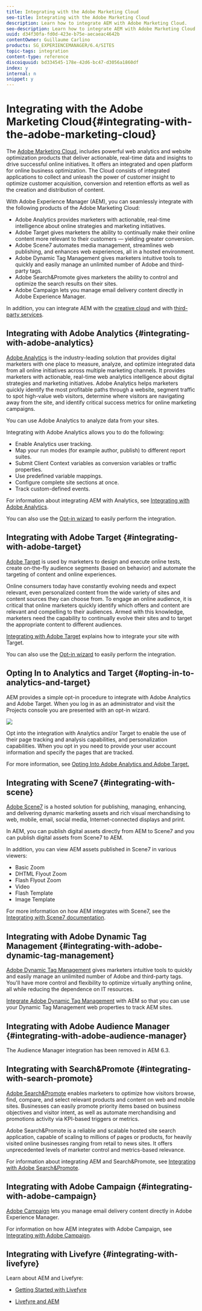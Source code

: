 ```yaml
---
title: Integrating with the Adobe Marketing Cloud
seo-title: Integrating with the Adobe Marketing Cloud
description: Learn how to integrate AEM with Adobe Marketing Cloud.
seo-description: Learn how to integrate AEM with Adobe Marketing Cloud.
uuid: d34f30fa-fd0d-423e-b75e-aecaeac4642b
contentOwner: Guillaume Carlino
products: SG_EXPERIENCEMANAGER/6.4/SITES
topic-tags: integration
content-type: reference
discoiquuid: bd334545-178e-42d6-bc47-d3056a1860df
index: y
internal: n
snippet: y
---
```


# Integrating with the Adobe Marketing Cloud{#integrating-with-the-adobe-marketing-cloud}

<!--
Comment Type: remark
Last Modified By: Alva Ware-Bevacqui (alvawb)
Last Modified Date: 2018-02-20T07:58:45.963-0500
<p>Information from this page should be on a Features or overview page. Do not delete content for now.</p>
-->

The [Adobe Marketing Cloud](http://www.adobe.com/solutions/digital-marketing.html), includes powerful web analytics and website optimization products that deliver actionable, real-time data and insights to drive successful online initiatives. It offers an integrated and open platform for online business optimization. The Cloud consists of integrated applications to collect and unleash the power of customer insight to optimize customer acquisition, conversion and retention efforts as well as the creation and distribution of content.

With Adobe Experience Manager (AEM), you can seamlessly integrate with the following products of the Adobe Marketing Cloud:

* Adobe Analytics provides marketers with actionable, real-time intelligence about online strategies and marketing initiatives.  
* Adobe Target gives marketers the ability to continually make their online content more relevant to their customers — yielding greater conversion.
* Adobe Scene7 automates media management, streamlines web publishing, and enhances web experiences, all in a hosted environment.
* Adobe Dynamic Tag Management gives marketers intuitive tools to quickly and easily manage an unlimited number of Adobe and third-party tags.
* Adobe Search&Promote gives marketers the ability to control and optimize the search results on their sites.  
* Adobe Campaign lets you manage email delivery content directly in Adobe Experience Manager.

In addition, you can integrate AEM with the [creative cloud](../../../sites/administering/using/creative-cloud.md) and with [third-party services](../../../sites/administering/using/third-party-services.md).

## Integrating with Adobe Analytics {#integrating-with-adobe-analytics}

[Adobe Analytics](http://www.omniture.com/en/products/analytics/sitecatalyst) is the industry-leading solution that provides digital marketers with one place to measure, analyze, and optimize integrated data from all online initiatives across multiple marketing channels. It provides marketers with actionable, real-time web analytics intelligence about digital strategies and marketing initiatives. Adobe Analytics helps marketers quickly identify the most profitable paths through a website, segment traffic to spot high-value web visitors, determine where visitors are navigating away from the site, and identify critical success metrics for online marketing campaigns.

You can use Adobe Analytics to analyze data from your sites.

Integrating with Adobe Analytics allows you to do the following:

* Enable Analytics user tracking.
* Map your run modes (for example author, publish) to different report suites.
* Submit Client Context variables as conversion variables or traffic properties.
* Use predefined variable mappings.
* Configure complete site sections at once.
* Track custom-defined events.

For information about integrating AEM with Analytics, see [Integrating with Adobe Analytics](../../../sites/administering/using/adobeanalytics.md).

You can also use the [Opt-in wizard](../../../sites/administering/using/opt-in.md) to easily perform the integration.

## Integrating with Adobe Target {#integrating-with-adobe-target}

[Adobe Target](http://www.omniture.com/en/products/conversion/test-and-target) is used by marketers to design and execute online tests, create on-the-fly audience segments (based on behavior) and automate the targeting of content and online experiences.

Online consumers today have constantly evolving needs and expect relevant, even personalized content from the wide variety of sites and content sources they can choose from. To engage an online audience, it is critical that online marketers quickly identify which offers and content are relevant and compelling to their audiences. Armed with this knowledge, marketers need the capability to continually evolve their sites and to target the appropriate content to different audiences.

[Integrating with Adobe Target](../../../sites/administering/using/target.md) explains how to integrate your site with Target.

You can also use the [Opt-in wizard](../../../sites/administering/using/opt-in.md) to easily perform the integration.

## Opting In to Analytics and Target {#opting-in-to-analytics-and-target}

AEM provides a simple opt-in procedure to integrate with Adobe Analytics and Adobe Target. When you log in as an administrator and visit the Projects console you are presented with an opt-in wizard.

![](assets/chlimage_1-113.png)

Opt into the integration with Analytics and/or Target to enable the use of their page tracking and analysis capabilities, and personalization capabilities. When you opt in you need to provide your user account information and specify the pages that are tracked.

For more information, see [Opting Into Adobe Analytics and Adobe Target.](../../../sites/administering/using/opt-in.md)

## Integrating with Scene7 {#integrating-with-scene}

[Adobe Scene7](http://www.adobe.com/products/scene7.html) is a hosted solution for publishing, managing, enhancing, and delivering dynamic marketing assets and rich visual merchandising to web, mobile, email, social media, Internet-connected displays and print.

In AEM, you can publish digital assets directly from AEM to Scene7 and you can publish digital assets from Scene7 to AEM.

In addition, you can view AEM assets published in Scene7 in various viewers:

* Basic Zoom
* DHTML Flyout Zoom
* Flash Flyout Zoom
* Video
* Flash Template
* Image Template

For more information on how AEM integrates with Scene7, see the [Integrating with Scene7 documentation](../../../sites/administering/using/scene7.md).

## Integrating with Adobe Dynamic Tag Management {#integrating-with-adobe-dynamic-tag-management}

[Adobe Dynamic Tag Management](http://www.adobe.com/solutions/digital-marketing/dynamic-tag-management.html) gives marketers intuitive tools to quickly and easily manage an unlimited number of Adobe and third-party tags. You'll have more control and flexibility to optimize virtually anything online, all while reducing the dependence on IT resources.

[Integrate Adobe Dynamic Tag Management](../../../sites/administering/using/dtm.md) with AEM so that you can use your Dynamic Tag Management web properties to track AEM sites.

## Integrating with Adobe Audience Manager {#integrating-with-adobe-audience-manager}

The Audience Manager integration has been removed in AEM 6.3.

## Integrating with Search&Promote {#integrating-with-search-promote}

[Adobe Search&Promote](http://www.omniture.com/en/products/conversion/search-and-promote) enables marketers to optimize how visitors browse, find, compare, and select relevant products and content on web and mobile sites. Businesses can easily promote priority items based on business objectives and visitor intent, as well as automate merchandising and promotions activity via KPI-based triggers or metrics.

Adobe Search&Promote is a reliable and scalable hosted site search application, capable of scaling to millions of pages or products, for heavily visited online businesses ranging from retail to news sites. It offers unprecedented levels of marketer control and metrics-based relevance.

For information about integrating AEM and Search&Promote, see [Integrating with Adobe Search&Promote](../../../sites/administering/using/search-and-promote.md).

## Integrating with Adobe Campaign {#integrating-with-adobe-campaign}

[Adobe Campaign](http://www.adobe.com/solutions/campaign-management.html) lets you manage email delivery content directly in Adobe Experience Manager.

For information on how AEM integrates with Adobe Campaign, see [Integrating with Adobe Campaign](../../../sites/administering/using/campaignstandard.md).

## Integrating with Livefyre {#integrating-with-livefyre}

Learn about AEM and Livefyre:

* [Getting Started with Livefyre](http://answers.livefyre.com/developers/getting-started)  

* [Livefyre and AEM](https://answers.livefyre.com/product/livefyre-for-adobe-experience-manager-aem/livefyre-for-adobe-experience-manager/)

